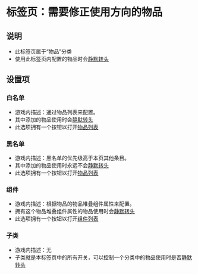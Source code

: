 # 标签页：需要修正使用方向的物品

## 说明

- 此标签页属于“物品”分类
- 使用此标签页内配置的物品时会[静默转头](../../../../机制/静默转头)

## 设置项

### 白名单

- 游戏内描述：通过物品列表来配置。
- 其中添加的物品使用时会[静默转头](../../../../机制/静默转头)
- 此选项拥有一个按钮以打开[物品列表](../../子页面/物品列表)

### 黑名单

- 游戏内描述：黑名单的优先级高于本页其他条目。
- 其中添加的物品使用时永远不会[静默转头](../../../../机制/静默转头)
- 此选项拥有一个按钮以打开[物品列表](../../子页面/物品列表)

### 组件

- 游戏内描述：根据物品的物品堆叠组件属性来配置。
- 拥有这个物品堆叠组件属性的物品使用时会[静默转头](../../../../机制/静默转头)
- 此选项拥有一个按钮以打开[组件列表](../../子页面/组件列表)

### 子类

- 游戏内描述：无
- 子类就是本标签页中的所有开关，可以控制一个分类中的物品使用时是否[静默转头](../../../../机制/静默转头)
